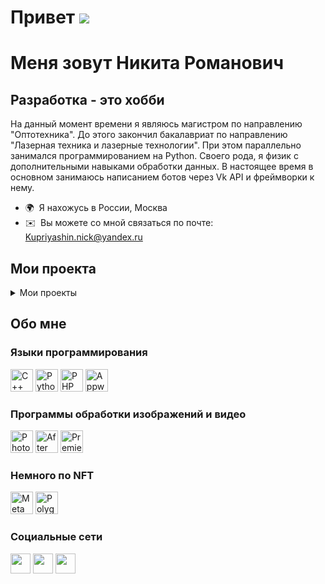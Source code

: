 Привет ![](https://user-images.githubusercontent.com/18350557/176309783-0785949b-9127-417c-8b55-ab5a4333674e.gif)
========================================================================================================================================
Меня зовут Никита Романович
========================================================================================================================================

Разработка - это хобби
----------------------

На данный момент времени я являюсь магистром по направлению "Оптотехника". До этого закончил бакалавриат по направлению "Лазерная техника и лазерные технологии". При этом параллельно занимался программированием на Python. Своего рода, я физик с дополнительными навыками обработки данных.
В настоящее время в основном занимаюсь написанием ботов через Vk API и фреймворки к нему.

* 🌍  Я нахожусь в России, Москва
* ✉️  Вы можете со мной связаться по почте: [Kupriyashin.nick@yandex.ru](mailto:Kupriyashin.nick@yandex.ru)

Мои проекта
----------------------
<details>
<summary> Мои проекты </summary>

| Название проекта | Описание проекта |
|-----:|---------------|
|     1|               |
|     2|               |
|     3|               |

</details>

Обо мне
----------------------
### Языки программирования
<p align="left">
<a href="https://docs.microsoft.com/en-us/cpp/?view=msvc-170" target="_blank" rel="noreferrer"><img src="https://raw.githubusercontent.com/danielcranney/readme-generator/main/public/icons/skills/cplusplus-colored.svg" width="36" height="36" alt="C++" /></a>
<a href="https://www.python.org/" target="_blank" rel="noreferrer"><img src="https://raw.githubusercontent.com/danielcranney/readme-generator/main/public/icons/skills/python-colored.svg" width="36" height="36" alt="Python" /></a>
<a href="https://www.php.net/" target="_blank" rel="noreferrer"><img src="https://raw.githubusercontent.com/danielcranney/readme-generator/main/public/icons/skills/php-colored.svg" width="36" height="36" alt="PHP" /></a>
<a href="https://appwrite.io/" target="_blank" rel="noreferrer"><img src="https://raw.githubusercontent.com/danielcranney/readme-generator/main/public/icons/skills/appwrite-colored.svg" width="36" height="36" alt="Appwrite" /></a>
</p>


### Программы обработки изображений и видео

<p align="left">
<a href="https://www.adobe.com/uk/products/photoshop.html" target="_blank" rel="noreferrer"><img src="https://raw.githubusercontent.com/danielcranney/readme-generator/main/public/icons/skills/photoshop-colored.svg" width="36" height="36" alt="Photoshop" /></a>
<a href="https://www.adobe.com/uk/products/aftereffects.html" target="_blank" rel="noreferrer"><img src="https://raw.githubusercontent.com/danielcranney/readme-generator/main/public/icons/skills/aftereffects-colored.svg" width="36" height="36" alt="After Effects" /></a>
<a href="https://www.adobe.com/uk/products/premiere.html" target="_blank" rel="noreferrer"><img src="https://raw.githubusercontent.com/danielcranney/readme-generator/main/public/icons/skills/premierepro-colored.svg" width="36" height="36" alt="Premiere Pro" /></a>
</p>


### Немного по NFT

<p align="left">
<a href="https://metamask.io/" target="_blank" rel="noreferrer"><img src="https://raw.githubusercontent.com/danielcranney/readme-generator/main/public/icons/skills/metamask-colored.svg" width="36" height="36" alt="MetaMask" /></a>
<a href="https://polygon.technology/" target="_blank" rel="noreferrer"><img src="https://raw.githubusercontent.com/danielcranney/readme-generator/main/public/icons/skills/polygon-colored.svg" width="36" height="36" alt="Polygon" /></a>
</p>


### Социальные сети

<p align="left"> <a href="https://www.github.com/Kupriyashin" target="_blank" rel="noreferrer"><img src="https://raw.githubusercontent.com/danielcranney/readme-generator/main/public/icons/socials/github.svg" width="32" height="32" /></a> 
<a href="https://vk.com/kupriyashinnick" target="_blank" rel="noreferrer"><img src="https://www.svgrepo.com/show/303449/vk-1-logo.svg" width="32" height="32" /></a>
<a href="https://t.me/Kupriyashin_nick" target="_blank" rel="noreferrer"><img src="https://www.svgrepo.com/show/452115/telegram.svg" width="32" height="32" /></a>
